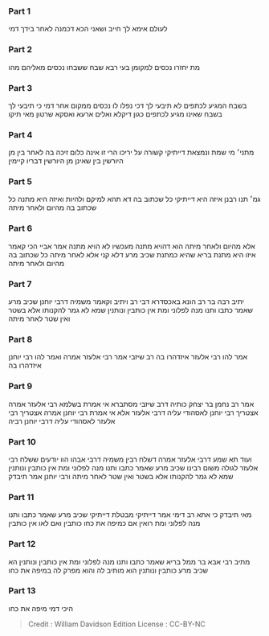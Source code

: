 
### Part 1
לעולם אימא לך חייב ושאני הכא דכמנה לאחר בידך דמי

### Part 2
מת יחזרו נכסים למקומן בעי רבא שבח ששבחו נכסים מאליהם מהו

### Part 3
בשבח המגיע לכתפים לא תיבעי לך דכי נפלו לו נכסים ממקום אחר דמי כי תיבעי לך בשבח שאינו מגיע לכתפים כגון דיקלא ואלים ארעא ואסקא שרטון מאי תיקו

### Part 4
מתני׳ מי שמת ונמצאת דייתיקי קשורה על יריכו הרי זו אינה כלום זיכה בה לאחר בין מן היורשין בין שאינן מן היורשין דבריו קיימין

### Part 5
גמ׳ תנו רבנן איזה היא דייתיקי כל שכתוב בה דא תהא למיקם ולהיות ואיזה היא מתנה כל שכתוב בה מהיום ולאחר מיתה

### Part 6
אלא מהיום ולאחר מיתה הוא דהויא מתנה מעכשיו לא הויא מתנה אמר אביי הכי קאמר איזו היא מתנת בריא שהיא כמתנת שכיב מרע דלא קני אלא לאחר מיתה כל שכתוב בה מהיום ולאחר מיתה

### Part 7
יתיב רבה בר רב הונא באכסדרא דבי רב ויתיב וקאמר משמיה דרבי יוחנן שכיב מרע שאמר כתבו ותנו מנה לפלוני ומת אין כותבין ונותנין שמא לא גמר להקנותו אלא בשטר ואין שטר לאחר מיתה

### Part 8
אמר להו רבי אלעזר איזדהרו בה רב שיזבי אמר רבי אלעזר אמרה ואמר להו רבי יוחנן איזדהרו בה

### Part 9
אמר רב נחמן בר יצחק כותיה דרב שיזבי מסתברא אי אמרת בשלמא רבי אלעזר אמרה אצטריך רבי יוחנן לאסהודי עליה דרבי אלעזר אלא אי אמרת רבי יוחנן אמרה אצטריך רבי אלעזר לאסהודי עליה דרבי יוחנן רביה

### Part 10
ועוד תא שמע דרבי אלעזר אמרה דשלח רבין משמיה דרבי אבהו הוו יודעים ששלח רבי אלעזר לגולה משום רבינו שכיב מרע שאמר כתבו ותנו מנה לפלוני ומת אין כותבין ונותנין שמא לא גמר להקנותו אלא בשטר ואין שטר לאחר מיתה ורבי יוחנן אמר תיבדק

### Part 11
מאי תיבדק כי אתא רב דימי אמר דייתיקי מבטלת דייתיקי שכיב מרע שאמר כתבו ותנו מנה לפלוני ומת רואין אם כמיפה את כחו כותבין ואם לאו אין כותבין

### Part 12
מתיב רבי אבא בר ממל בריא שאמר כתבו ותנו מנה לפלוני ומת אין כותבין ונותנין הא שכיב מרע כותבין ונותנין הוא מותיב לה והוא מפרק לה במיפה את כחו

### Part 13
היכי דמי מיפה את כחו

>Credit : William Davidson Edition
>License : CC-BY-NC